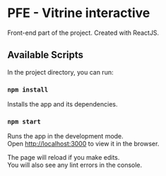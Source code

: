 # PFE - Vitrine interactive

Front-end part of the project. Created with ReactJS.


## Available Scripts

In the project directory, you can run:

### `npm install`

Installs the app and its dependencies.


### `npm start`

Runs the app in the development mode.\
Open [http://localhost:3000](http://localhost:3000) to view it in the browser.

The page will reload if you make edits.\
You will also see any lint errors in the console.
